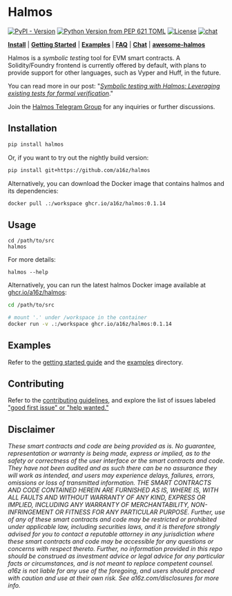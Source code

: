 # Halmos

[![PyPI - Version](https://img.shields.io/pypi/v/halmos)](https://pypi.org/project/halmos)
[![Python Version from PEP 621 TOML](https://img.shields.io/python/required-version-toml?tomlFilePath=https%3A%2F%2Fraw.githubusercontent.com%2Fa16z%2Fhalmos%2Frefs%2Fheads%2Fmain%2Fpyproject.toml)](https://github.com/a16z/halmos)
[![License](https://img.shields.io/github/license/a16z/halmos)](https://github.com/a16z/halmos/blob/main/LICENSE)
[![chat](https://img.shields.io/badge/chat-telegram-blue)](https://t.me/+4UhzHduai3MzZmUx)

[**Install**](https://github.com/a16z/halmos?tab=readme-ov-file#installation)
| [**Getting Started**](https://github.com/a16z/halmos/blob/main/docs/getting-started.md)
| [**Examples**](https://github.com/a16z/halmos/blob/main/examples/README.md)
| [**FAQ**](https://github.com/a16z/halmos/wiki/FAQ)
| [**Chat**][chat]
| [**awesome-halmos**](https://github.com/redtrama/awesome-halmos)

Halmos is a _symbolic testing_ tool for EVM smart contracts. A Solidity/Foundry frontend is currently offered by default, with plans to provide support for other languages, such as Vyper and Huff, in the future.

You can read more in our post: "_[Symbolic testing with Halmos: Leveraging existing tests for formal verification][post]_."

Join the [Halmos Telegram Group][chat] for any inquiries or further discussions.

[post]: <https://a16zcrypto.com/symbolic-testing-with-halmos-leveraging-existing-tests-for-formal-verification/>
[chat]: <https://t.me/+4UhzHduai3MzZmUx>

## Installation

```sh
pip install halmos
```

Or, if you want to try out the nightly build version:

```sh
pip install git+https://github.com/a16z/halmos
```

Alternatively, you can download the Docker image that contains halmos and its dependencies:

```sh
docker pull .:/workspace ghcr.io/a16z/halmos:0.1.14
```

## Usage

```
cd /path/to/src
halmos
```

For more details:

```
halmos --help
```

Alternatively, you can run the latest halmos Docker image available at [ghcr.io/a16z/halmos](ghcr.io/a16z/halmos):

```sh
cd /path/to/src

# mount '.' under /workspace in the container
docker run -v .:/workspace ghcr.io/a16z/halmos:0.1.14
```

## Examples

Refer to the [getting started guide](docs/getting-started.md) and the [examples](examples/README.md) directory.

## Contributing

Refer to the [contributing guidelines](CONTRIBUTING.md), and explore the list of issues labeled ["good first issue" or "help wanted."][issues]

[issues]: <https://github.com/a16z/halmos/issues?q=is%3Aopen+is%3Aissue+label%3A%22good+first+issue%22%2C%22help+wanted%22>

## Disclaimer

_These smart contracts and code are being provided as is. No guarantee, representation or warranty is being made, express or implied, as to the safety or correctness of the user interface or the smart contracts and code. They have not been audited and as such there can be no assurance they will work as intended, and users may experience delays, failures, errors, omissions or loss of transmitted information. THE SMART CONTRACTS AND CODE CONTAINED HEREIN ARE FURNISHED AS IS, WHERE IS, WITH ALL FAULTS AND WITHOUT WARRANTY OF ANY KIND, EXPRESS OR IMPLIED, INCLUDING ANY WARRANTY OF MERCHANTABILITY, NON-INFRINGEMENT OR FITNESS FOR ANY PARTICULAR PURPOSE. Further, use of any of these smart contracts and code may be restricted or prohibited under applicable law, including securities laws, and it is therefore strongly advised for you to contact a reputable attorney in any jurisdiction where these smart contracts and code may be accessible for any questions or concerns with respect thereto. Further, no information provided in this repo should be construed as investment advice or legal advice for any particular facts or circumstances, and is not meant to replace competent counsel. a16z is not liable for any use of the foregoing, and users should proceed with caution and use at their own risk. See a16z.com/disclosures for more info._
